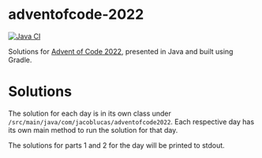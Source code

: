 # adventofcode-2022
[![Java CI](https://github.com/jacob-lucas/adventofcode-2022/actions/workflows/gradle.yml/badge.svg)](https://github.com/jacob-lucas/adventofcode-2022/actions/workflows/gradle.yml)

Solutions for [Advent of Code 2022](https://adventofcode.com/2022), presented in Java and built using Gradle.

# Solutions
The solution for each day is in its own class under `/src/main/java/com/jacoblucas/adventofcode2022`. Each respective day has its own main method to run the solution for that day.

The solutions for parts 1 and 2 for the day will be printed to stdout.

